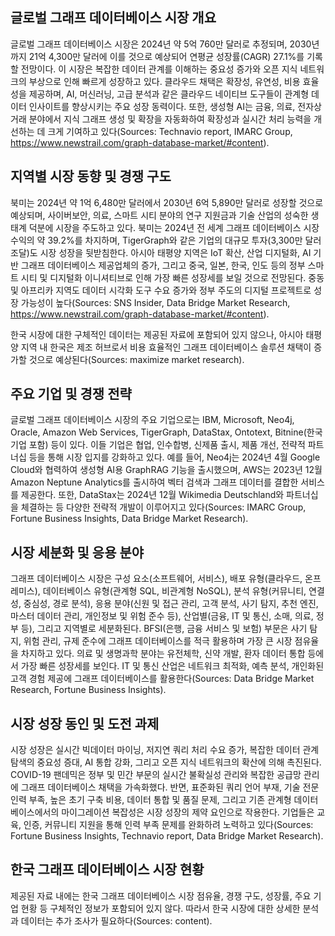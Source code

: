 ## 글로벌 그래프 데이터베이스 시장 개요
글로벌 그래프 데이터베이스 시장은 2024년 약 5억 760만 달러로 추정되며, 2030년까지 21억 4,300만 달러에 이를 것으로 예상되어 연평균 성장률(CAGR) 27.1%를 기록할 전망이다. 이 시장은 복잡한 데이터 관계를 이해하는 중요성 증가와 오픈 지식 네트워크의 부상으로 인해 빠르게 성장하고 있다. 클라우드 채택은 확장성, 유연성, 비용 효율성을 제공하며, AI, 머신러닝, 고급 분석과 같은 클라우드 네이티브 도구들이 관계형 데이터 인사이트를 향상시키는 주요 성장 동력이다. 또한, 생성형 AI는 금융, 의료, 전자상거래 분야에서 지식 그래프 생성 및 확장을 자동화하여 확장성과 실시간 처리 능력을 개선하는 데 크게 기여하고 있다(Sources: Technavio report, IMARC Group, https://www.newstrail.com/graph-database-market/#content).

## 지역별 시장 동향 및 경쟁 구도
북미는 2024년 약 1억 6,480만 달러에서 2030년 6억 5,890만 달러로 성장할 것으로 예상되며, 사이버보안, 의료, 스마트 시티 분야의 연구 지원금과 기술 산업의 성숙한 생태계 덕분에 시장을 주도하고 있다. 북미는 2024년 전 세계 그래프 데이터베이스 시장 수익의 약 39.2%를 차지하며, TigerGraph와 같은 기업의 대규모 투자(3,300만 달러 조달)도 시장 성장을 뒷받침한다. 아시아 태평양 지역은 IoT 확산, 산업 디지털화, AI 기반 그래프 데이터베이스 제공업체의 증가, 그리고 중국, 일본, 한국, 인도 등의 정부 스마트 시티 및 디지털화 이니셔티브로 인해 가장 빠른 성장세를 보일 것으로 전망된다. 중동 및 아프리카 지역도 데이터 시각화 도구 수요 증가와 정부 주도의 디지털 프로젝트로 성장 가능성이 높다(Sources: SNS Insider, Data Bridge Market Research, https://www.newstrail.com/graph-database-market/#content).

한국 시장에 대한 구체적인 데이터는 제공된 자료에 포함되어 있지 않으나, 아시아 태평양 지역 내 한국은 제조 허브로서 비용 효율적인 그래프 데이터베이스 솔루션 채택이 증가할 것으로 예상된다(Sources: maximize market research).

## 주요 기업 및 경쟁 전략
글로벌 그래프 데이터베이스 시장의 주요 기업으로는 IBM, Microsoft, Neo4j, Oracle, Amazon Web Services, TigerGraph, DataStax, Ontotext, Bitnine(한국 기업 포함) 등이 있다. 이들 기업은 협업, 인수합병, 신제품 출시, 제품 개선, 전략적 파트너십 등을 통해 시장 입지를 강화하고 있다. 예를 들어, Neo4j는 2024년 4월 Google Cloud와 협력하여 생성형 AI용 GraphRAG 기능을 출시했으며, AWS는 2023년 12월 Amazon Neptune Analytics를 출시하여 벡터 검색과 그래프 데이터를 결합한 서비스를 제공한다. 또한, DataStax는 2024년 12월 Wikimedia Deutschland와 파트너십을 체결하는 등 다양한 전략적 개발이 이루어지고 있다(Sources: IMARC Group, Fortune Business Insights, Data Bridge Market Research).

## 시장 세분화 및 응용 분야
그래프 데이터베이스 시장은 구성 요소(소프트웨어, 서비스), 배포 유형(클라우드, 온프레미스), 데이터베이스 유형(관계형 SQL, 비관계형 NoSQL), 분석 유형(커뮤니티, 연결성, 중심성, 경로 분석), 응용 분야(신원 및 접근 관리, 고객 분석, 사기 탐지, 추천 엔진, 마스터 데이터 관리, 개인정보 및 위험 준수 등), 산업별(금융, IT 및 통신, 소매, 의료, 정부 등), 그리고 지역별로 세분화된다. BFSI(은행, 금융 서비스 및 보험) 부문은 사기 탐지, 위험 관리, 규제 준수에 그래프 데이터베이스를 적극 활용하며 가장 큰 시장 점유율을 차지하고 있다. 의료 및 생명과학 분야는 유전체학, 신약 개발, 환자 데이터 통합 등에서 가장 빠른 성장세를 보인다. IT 및 통신 산업은 네트워크 최적화, 예측 분석, 개인화된 고객 경험 제공에 그래프 데이터베이스를 활용한다(Sources: Data Bridge Market Research, Fortune Business Insights).

## 시장 성장 동인 및 도전 과제
시장 성장은 실시간 빅데이터 마이닝, 저지연 쿼리 처리 수요 증가, 복잡한 데이터 관계 탐색의 중요성 증대, AI 통합 강화, 그리고 오픈 지식 네트워크의 확산에 의해 촉진된다. COVID-19 팬데믹은 정부 및 민간 부문의 실시간 불확실성 관리와 복잡한 공급망 관리에 그래프 데이터베이스 채택을 가속화했다. 반면, 표준화된 쿼리 언어 부재, 기술 전문 인력 부족, 높은 초기 구축 비용, 데이터 통합 및 품질 문제, 그리고 기존 관계형 데이터베이스에서의 마이그레이션 복잡성은 시장 성장의 제약 요인으로 작용한다. 기업들은 교육, 인증, 커뮤니티 지원을 통해 인력 부족 문제를 완화하려 노력하고 있다(Sources: Fortune Business Insights, Technavio report, Data Bridge Market Research).

## 한국 그래프 데이터베이스 시장 현황
제공된 자료 내에는 한국 그래프 데이터베이스 시장 점유율, 경쟁 구도, 성장률, 주요 기업 현황 등 구체적인 정보가 포함되어 있지 않다. 따라서 한국 시장에 대한 상세한 분석과 데이터는 추가 조사가 필요하다(Sources: content).